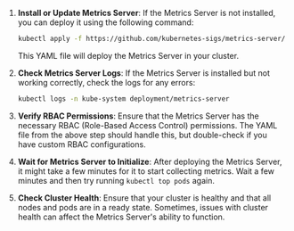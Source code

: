1. **Install or Update Metrics Server**:
   If the Metrics Server is not installed, you can deploy it using the following command:

   ```sh
   kubectl apply -f https://github.com/kubernetes-sigs/metrics-server/releases/latest/download/components.yaml
   ```

   This YAML file will deploy the Metrics Server in your cluster.

2. **Check Metrics Server Logs**:
   If the Metrics Server is installed but not working correctly, check the logs for any errors:

   ```sh
   kubectl logs -n kube-system deployment/metrics-server
   ```

4. **Verify RBAC Permissions**:
   Ensure that the Metrics Server has the necessary RBAC (Role-Based Access Control) permissions. The YAML file from the above step should handle this, but double-check if you have custom RBAC configurations.

5. **Wait for Metrics Server to Initialize**:
   After deploying the Metrics Server, it might take a few minutes for it to start collecting metrics. Wait a few minutes and then try running `kubectl top pods` again.

6. **Check Cluster Health**:
   Ensure that your cluster is healthy and that all nodes and pods are in a ready state. Sometimes, issues with cluster health can affect the Metrics Server's ability to function.
